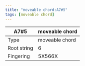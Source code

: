 ```yaml
---
title: "moveable chord:A7#5"
tags: [moveable chord]
---
```


|A7#5|moveable chord|
|---|---|
|Type|moveable chord|
|Root string|6|
|Fingering|5X566X|

